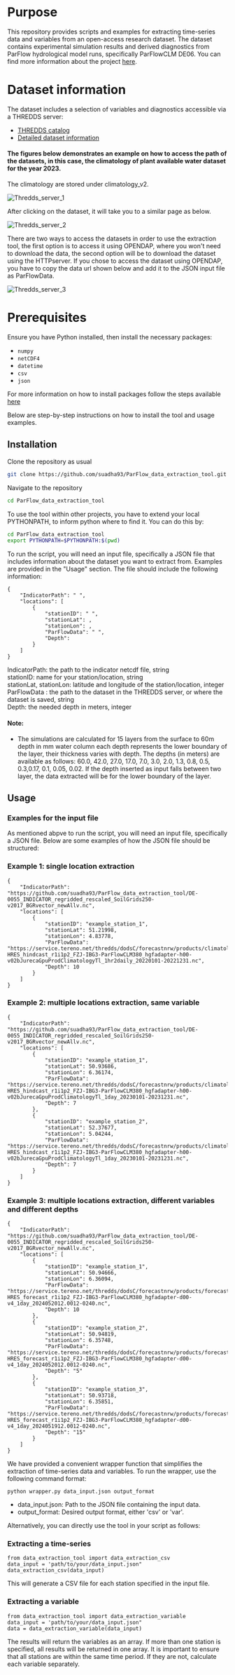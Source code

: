 # Purpose

This repository provides scripts and examples for extracting time-series data and variables from an open-access research dataset. The dataset contains experimental simulation results and derived diagnostics from ParFlow hydrological model runs, specifically ParFlowCLM DE06. You can find more information about the project [here](https://adapter-projekt.org/).

# Dataset information

The dataset includes a selection of variables and diagnostics accessible via a THREDDS server:
- [THREDDS catalog](https://service.tereno.net/thredds/catalog/forecastnrw/products/catalog.html)
- [Detailed dataset information](https://datapub.fz-juelich.de/slts/FZJ_ParFlow_DE06_hydrologic_forecasts/index.html)


#### The figures below demonstrates an example on how to access the path of the datasets, in this case, the climatology of plant available water dataset for the year 2023.

The climatology are stored under climatology_v2.
&nbsp;

![Thredds_server_1](https://github.com/suadha93/ParFlow_data_extraction_tool/assets/139210041/53b02f0f-bbef-4693-87bd-63835831364d)


After clicking on the dataset, it will take you to a similar page as below. 
&nbsp;

![Thredds_server_2](https://github.com/suadha93/ParFlow_data_extraction_tool/assets/139210041/b5aade15-2a03-4b88-b3cc-8e9b1ba52e46)

There are two ways to access the datasets in order to use the extraction tool, the first option is to access it using OPENDAP, where you won't need to download the data, the second option will be to download the dataset using the HTTPserver.
If you chose to access the dataset using OPENDAP, you have to copy the data url shown below and add it to the JSON input file as ParFlowData.
&nbsp;

![Thredds_server_3](https://github.com/suadha93/ParFlow_data_extraction_tool/assets/139210041/6084e4cc-1e48-47da-87a6-0e2c7051c7a7)


# Prerequisites

Ensure you have Python installed, then install the necessary packages:

- `numpy`
- `netCDF4`
- `datetime`
- `csv`
- `json`


For more information on how to install packages follow the steps available [here](https://packaging.python.org/en/latest/tutorials/installing-packages/)                                         

       
Below are step-by-step instructions on how to install the tool and usage examples.

## Installation

Clone the repository as usual

``` bash
git clone https://github.com/suadha93/ParFlow_data_extraction_tool.git
```
Navigate to the repository

``` bash
cd ParFlow_data_extraction_tool
```
 
To use the tool within other projects, you have to extend your local PYTHONPATH, to inform python where to find it. You can do this by:

``` bash
cd ParFlow_data_extraction_tool
export PYTHONPATH=$PYTHONPATH:$(pwd)
```
To run the script, you will need an input file, specifically a JSON file that includes information about the dataset you want to extract from. Examples are provided in the "Usage" section. The file should include the following information:

```
{
    "IndicatorPath": " ",
    "locations": [
        {
            "stationID": " ",
            "stationLat": ,
            "stationLon": ,
            "ParFlowData": " ",
            "Depth": 
        }
    ]
}
```
   IndicatorPath: the path to the indicator netcdf file, string\
   stationID: name for your station/location, string\
   stationLat, stationLon: latitude and longitude of the station/location, integer\
   ParFlowData : the path to the dataset in the THREDDS server, or where the dataset is saved, string\
   Depth: the needed depth in meters, integer

#### Note:

- The simulations are calculated for 15 layers from the surface to 60m depth in mm water column each depth represents the lower boundary of the layer, their thickness varies with depth. The depths (in meters) are available as follows: 60.0, 42.0, 27.0, 17.0, 7.0, 3.0, 2.0, 1.3, 0.8, 0.5, 0.3,0.17, 0.1, 0.05, 0.02. If the depth inserted as input falls between two layer, the data extracted will be for the lower boundary of the layer.


## Usage

### Examples for the input file 
As mentioned abpve to run the script, you will need an input file, specifically a JSON file. Below are some examples of how the JSON file should be structured:

### Example 1: single location extraction
```
{
    "IndicatorPath": "https://github.com/suadha93/ParFlow_data_extraction_tool/DE-0055_INDICATOR_regridded_rescaled_SoilGrids250-v2017_BGRvector_newAllv.nc",
    "locations": [
        {
            "stationID": "example_station_1",
            "stationLat": 51.21998,
            "stationLon": 4.83778,
            "ParFlowData": "https://service.tereno.net/thredds/dodsC/forecastnrw/products/climatology_v2/paw_DE05_ECMWF-HRES_hindcast_r1i1p2_FZJ-IBG3-ParFlowCLM380_hgfadapter-h00-v02bJurecaGpuProdClimatologyTl_1hr2daily_20220101-20221231.nc",
            "Depth": 10
        }
    ]
}
```
### Example 2: multiple locations extraction, same variable
```
{
    "IndicatorPath": "https://github.com/suadha93/ParFlow_data_extraction_tool/DE-0055_INDICATOR_regridded_rescaled_SoilGrids250-v2017_BGRvector_newAllv.nc",
    "locations": [
        {
            "stationID": "example_station_1",
            "stationLat": 50.93686,
            "stationLon": 6.36174,
            "ParFlowData": "https://service.tereno.net/thredds/dodsC/forecastnrw/products/climatology_v2/wtd_DE05_ECMWF-HRES_hindcast_r1i1p2_FZJ-IBG3-ParFlowCLM380_hgfadapter-h00-v02bJurecaGpuProdClimatologyTl_1day_20230101-20231231.nc",
            "Depth": 7
        },
        {
            "stationID": "example_station_2",
            "stationLat": 52.37677,
            "stationLon": 5.04244,
            "ParFlowData": "https://service.tereno.net/thredds/dodsC/forecastnrw/products/climatology_v2/wtd_DE05_ECMWF-HRES_hindcast_r1i1p2_FZJ-IBG3-ParFlowCLM380_hgfadapter-h00-v02bJurecaGpuProdClimatologyTl_1day_20230101-20231231.nc",
            "Depth": 7
        }
    ]
}
```
### Example 3: multiple locations extraction, different variables and different depths
```
{
    "IndicatorPath": "https://github.com/suadha93/ParFlow_data_extraction_tool/DE-0055_INDICATOR_regridded_rescaled_SoilGrids250-v2017_BGRvector_newAllv.nc",
    "locations": [
        {
            "stationID": "example_station_1",
            "stationLat": 50.94666,
            "stationLon": 6.36094,
            "ParFlowData": "https://service.tereno.net/thredds/dodsC/forecastnrw/products/forecasts_daily/vwc_DE05_ECMWF-HRES_forecast_r1i1p2_FZJ-IBG3-ParFlowCLM380_hgfadapter-d00-v4_1day_2024052012.0012-0240.nc",
            "Depth": 10
        },
        {
            "stationID": "example_station_2",
            "stationLat": 50.94819, 
            "stationLon": 6.35748,
            "ParFlowData": "https://service.tereno.net/thredds/dodsC/forecastnrw/products/forecasts_daily/vsf_DE05_ECMWF-HRES_forecast_r1i1p2_FZJ-IBG3-ParFlowCLM380_hgfadapter-d00-v4_1day_2024052012.0012-0240.nc",
            "Depth": "5"
        },
        {
            "stationID": "example_station_3",
            "stationLat": 50.93718,
            "stationLon": 6.35851,
            "ParFlowData": "https://service.tereno.net/thredds/dodsC/forecastnrw/products/forecasts_daily/tet_DE05_ECMWF-HRES_forecast_r1i1p2_FZJ-IBG3-ParFlowCLM380_hgfadapter-d00-v4_1day_2024051912.0012-0240.nc",
            "Depth": "15"
        }
    ]
}
```

We have provided a convenient wrapper function that simplifies the extraction of time-series data and variables. To run the wrapper, use the following command format:

```
python wrapper.py data_input.json output_format
```
- data_input.json: Path to the JSON file containing the input data.
- output_format: Desired output format, either 'csv' or 'var'.

Alternatively, you can directly use the tool in your script as follows:

### Extracting a time-series

```
from data_extraction_tool import data_extraction_csv
data_input = 'path/to/your/data_input.json"
data_extraction_csv(data_input)
```
This will generate a CSV file for each station specified in the input file.

### Extracting a variable

```
from data_extraction_tool import data_extraction_variable
data_input = 'path/to/your/data_input.json"
data = data_extraction_variable(data_input)
```
The results will return the variables as an array. If more than one station is specified, all results will be returned in one array. It is important to ensure that all stations are within the same time period. If they are not, calculate each variable separately.




